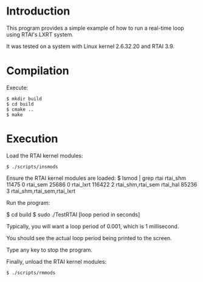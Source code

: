
# Introduction #
This program provides a simple example of how to run a real-time loop using RTAI's LXRT system.

It was tested on a system with Linux kernel 2.6.32.20 and RTAI 3.9.

# Compilation #

Execute:

    $ mkdir build
    $ cd build
    $ cmake ..
    $ make

# Execution #

Load the RTAI kernel modules:

    $ ./scripts/insmods

Ensure the RTAI kernel modules are loaded:
    $ lsmod | grep rtai
    rtai_shm               11475  0 
    rtai_sem               25686  0 
    rtai_lxrt             116422  2 rtai_shm,rtai_sem
    rtai_hal               85236  3 rtai_shm,rtai_sem,rtai_lxrt

Run the program:

   $ cd build
   $ sudo ./TestRTAI [loop period in seconds]

Typically, you will want a loop period of 0.001, which is 1 millisecond.

You should see the actual loop period being printed to the screen.

Type any key to stop the program.

Finally, unload the RTAI kernel modules:

    $ ./scripts/rmmods